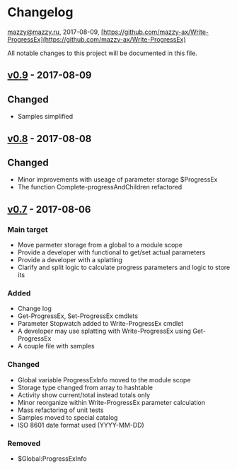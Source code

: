 # Changelog

mazzy@mazzy.ru, 2017-08-09, [https://github.com/mazzy-ax/Write-ProgressEx](https://github.com/mazzy-ax/Write-ProgressEx)

All notable changes to this project will be documented in this file.

## [v0.9] - 2017-08-09

## Changed

- Samples simplified


## [v0.8] - 2017-08-08

## Changed

- Minor improvements with useage of parameter storage $ProgressEx
- The function Complete-progressAndChildren refactored

## [v0.7] - 2017-08-06

### Main target

- Move parmeter storage from a global to a module scope
- Provide a developer with functional to get/set actual parameters
- Provide a developer with a splatting
- Clarify and split logic to calculate progress parameters and logic to store its

### Added

- Change log
- Get-ProgressEx, Set-ProgressEx cmdlets
- Parameter Stopwatch added to Write-ProgressEx cmdlet
- A developer may use splatting with Write-ProgressEx using Get-ProgressEx
- A couple file with samples

### Changed

- Global variable ProgressExInfo moved to the module scope
- Storage type changed from array to hashtable
- Activity show current/total instead totals only
- Minor reorganize within Write-ProgressEx parameter calculation
- Mass refactoring of unit tests
- Samples moved to special catalog
- ISO 8601 date format used (YYYY-MM-DD)

### Removed

- $Global:ProgressExInfo

[v0.9]: https://github.com/mazzy-ax/Write-ProgressEx/compare/v0.8...v0.9
[v0.8]: https://github.com/mazzy-ax/Write-ProgressEx/compare/v0.7...v0.8
[v0.7]: https://github.com/mazzy-ax/Write-ProgressEx/compare/v0.6...v0.7